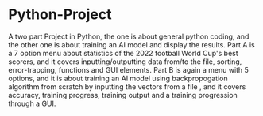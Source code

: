 # Python-Project
A two part Project in Python, the one is about general python coding, and the other one is about training an AI model and display the results. 
Part A is a 7 option menu about statistics of the 2022 football World Cup's best scorers, and it covers inputting/outputting data from/to the file, sorting, error-trapping, functions and GUI elements. 
Part B is again a menu with 5 options, and it is about training an AI model using backpropogation algorithm from scratch by inputting the vectors from a file , and it covers accuracy,  training progress, training output and a training progression through a GUI.
